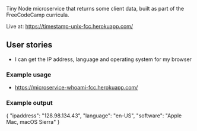 Tiny Node microservice that returns some client data, built as part of the FreeCodeCamp curricula.

Live at: https://timestamp-unix-fcc.herokuapp.com/

## User stories
* I can get the IP address, language and operating system for my browser

### Example usage
* https://microservice-whoami-fcc.herokuapp.com/

### Example output
{
  "ipaddress": "128.98.134.43",
  "language": "en-US",
  "software": "Apple Mac, macOS Sierra"
}
